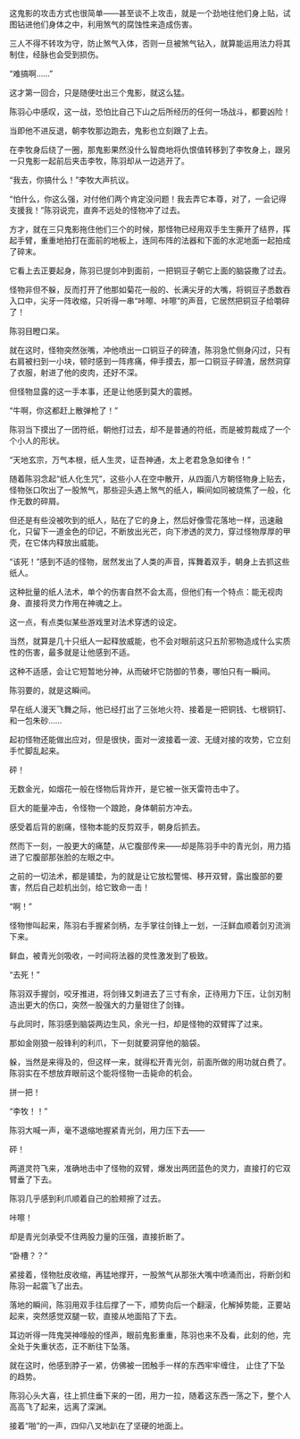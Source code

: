 这鬼影的攻击方式也很简单——甚至谈不上攻击，就是一个劲地往他们身上贴，试图钻进他们身体之中，利用煞气的腐蚀性来造成伤害。

三人不得不转攻为守，防止煞气入体，否则一旦被煞气钻入，就算能运用法力将其制住，经脉也会受到损伤。

“难搞啊……”

这才第一回合，只是随便吐出三个鬼影，就这么猛。

陈羽心中感叹，这一战，恐怕比自己下山之后所经历的任何一场战斗，都要凶险！

当即他不进反退，朝李牧那边跑去，鬼影也立刻跟了上去。

在李牧身后绕了一圈，那鬼影果然没什么智商地将仇恨值转移到了李牧身上，跟另一只鬼影一起前后夹击李牧，陈羽却从一边逃开了。

“我去，你搞什么！”李牧大声抗议。

“怕什么，你这么强，对付他们两个肯定没问题！我去弄它本尊，对了，一会记得支援我！”陈羽说完，直奔不远处的怪物冲了过去。

方才，就在三只鬼影拖住他们三个的时候，那怪物已经用双手生生撕开了结界，挥起手臂，重重地拍打在面前的地板上，连同布阵的法器和下面的水泥地面一起拍成了碎末。

它看上去正要起身，陈羽已提剑冲到面前，一把铜豆子朝它上面的脑袋撒了过去。

怪物非但不躲，反而打开了他那如菊花一般的、长满尖牙的大嘴，将铜豆子悉数吞入口中，尖牙一阵收缩，只听得一串“咔嚓、咔嚓”的声音，它居然把铜豆子给嚼碎了！

陈羽目瞪口呆。

就在这时，怪物突然张嘴，冲他喷出一口铜豆子的碎渣，陈羽急忙侧身闪过，只有右肩被扫到一小块，顿时感到一阵疼痛，伸手摸去，那一口铜豆子碎渣，居然洞穿了衣服，射进了他的皮肉，还好不深。

但怪物显露的这一手本事，还是让他感到莫大的震撼。

“牛啊，你这都赶上散弹枪了！”

陈羽当下摸出了一团符纸，朝他打过去，却不是普通的符纸，而是被剪裁成了一个个小人的形状。

“天地玄宗，万气本根，纸人生灵，证吾神通，太上老君急急如律令！”

随着陈羽念起“纸人化生咒”，这些小人在空中散开，从四面八方朝怪物身上贴去，怪物张口吹出了一股煞气，那些迎头遇上煞气的纸人，瞬间如同被烧焦了一般，化作无数的碎屑。

但还是有些没被吹到的纸人，贴在了它的身上，然后好像雪花落地一样，迅速融化，只留下一道金色的印记，不断放出光芒，向下渗透的灵力，穿过怪物厚厚的甲壳，在它体内释放出威能。

“该死！”感到不适的怪物，居然发出了人类的声音，挥舞着双手，朝身上去抓这些纸人。

这种批量的纸人法术，单个的伤害自然不会太高，但他们有一个特点：能无视肉身、直接将灵力作用在神魂之上。

这一点，有点类似某些游戏里对法术穿透的设定。

当然，就算是几十只纸人一起释放威能，也不会对眼前这只五阶邪物造成什么实质性的伤害，最多就是让他感到不适。

这种不适感，会让它短暂地分神，从而破坏它防御的节奏，哪怕只有一瞬间。

陈羽要的，就是这瞬间。

早在纸人漫天飞舞之际，他已经打出了三张地火符、接着是一把铜钱、七根铜钉、和一包朱砂……

起初怪物还能做出应对，但是很快，面对一波接着一波、无缝对接的攻势，它立刻手忙脚乱起来。

砰！

无数金光，如烟花一般在怪物后背炸开，是它被一张天雷符击中了。

巨大的能量冲击，令怪物一个踉跄，身体朝前方冲去。

感受着后背的剧痛，怪物本能的反剪双手，朝身后抓去。

然而下一刻，一股更大的痛楚，从它腹部传来——却是陈羽手中的青光剑，用力插进了它腹部那张脸的左眼之中。

之前的一切法术，都是铺垫，为的就是让它放松警惕、移开双臂，露出腹部的要害，然后自己趁机出剑，给它致命一击！

“啊！”

怪物惨叫起来，陈羽右手握紧剑柄，左手掌往剑锋上一划，一汪鲜血顺着剑刃流淌下来。

鲜血，被青光剑吸收，一时间将法器的灵性激发到了极致。

“去死！”

陈羽双手握剑，咬牙推进，将剑锋又刺进去了三寸有余，正待用力下压，让剑刃制造出更大的伤口，突然一股强大的力量钳住了剑锋。

与此同时，陈羽感到脑袋两边生风，余光一扫，却是怪物的双臂挥了过来。

那如金刚狼一般锋利的利爪，下一刻就要洞穿他的脑袋。

躲，当然是来得及的，但这样一来，就得松开青光剑，前面所做的用功就白费了。陈羽实在不想放弃眼前这个能将怪物一击毙命的机会。

拼一把！

“李牧！！”

陈羽大喊一声，毫不退缩地握紧青光剑，用力压下去——

砰！

两道灵符飞来，准确地击中了怪物的双臂，爆发出两团蓝色的灵力，直接打的它双臂垂了下去。

陈羽几乎感到利爪顺着自己的脸颊擦了过去。

咔嚓！

却是青光剑承受不住两股力量的压强，直接折断了。

“卧槽？？”

紧接着，怪物肚皮收缩，再猛地撑开，一股煞气从那张大嘴中喷涌而出，将断剑和陈羽一起震飞了出去。

落地的瞬间，陈羽用双手往后撑了一下，顺势向后一个翻滚，化解掉势能，正要站起来，突然感觉双腿一软，直接从地面陷了下去。

耳边听得一阵鬼哭神嚎般的怪声，眼前鬼影重重，陈羽也来不及看，此刻的他，完全处于失重状态，正不断往下坠落。

就在这时，他感到脖子一紧，仿佛被一团触手一样的东西牢牢缠住， 止住了下坠的趋势。

陈羽心头大喜，往上抓住垂下来的一团，用力一拉，随着这东西一荡之下，整个人高高飞了起来，远离了深渊。

接着“啪”的一声，四仰八叉地趴在了坚硬的地面上。
